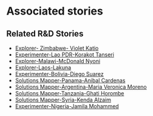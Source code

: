 # Associated stories

<!-- !!DO NOT REMOVE!! start autogenerated hyperlinks -->
## Related R&D Stories
- [Explorer\- Zimbabwe\- Violet Katio](/stories/?doc=Explorers_ZWE)
- [Experimenter-Lao PDR-Korakot Tanseri](/stories/?doc=Experimenters_LAO)
- [Explorer\-Malawi\-McDonald Nyoni](/stories/?doc=Explorers_MWI)
- [Explorer\-Laos\-Lakuna](/stories/?doc=Explorers_LAO)
- [Experimenter-Bolivia-Diego Suarez](/stories/?doc=Experimenters_BOL)
- [Solutions Mapper-Panama-Anibal Cardenas](/stories/?doc=SolutionMappers_PAN)
- [Solutions Mapper\-Argentina\-Maria Veronica Moreno](/stories/?doc=SolutionMappers_ARG)
- [Solutions Mapper-Tanzania-Ghati Horombe](/stories/?doc=SolutionMappers_TZA)
- [Solutions Mapper-Syria-Kenda Alzaim](/stories/?doc=SolutionMappers_SYR)
- [Experimenter-Nigeria-Jamila Mohammed](/stories/?doc=Experimenters_NGA)
<!-- !!DO NOT REMOVE!! end autogenerated hyperlinks -->
